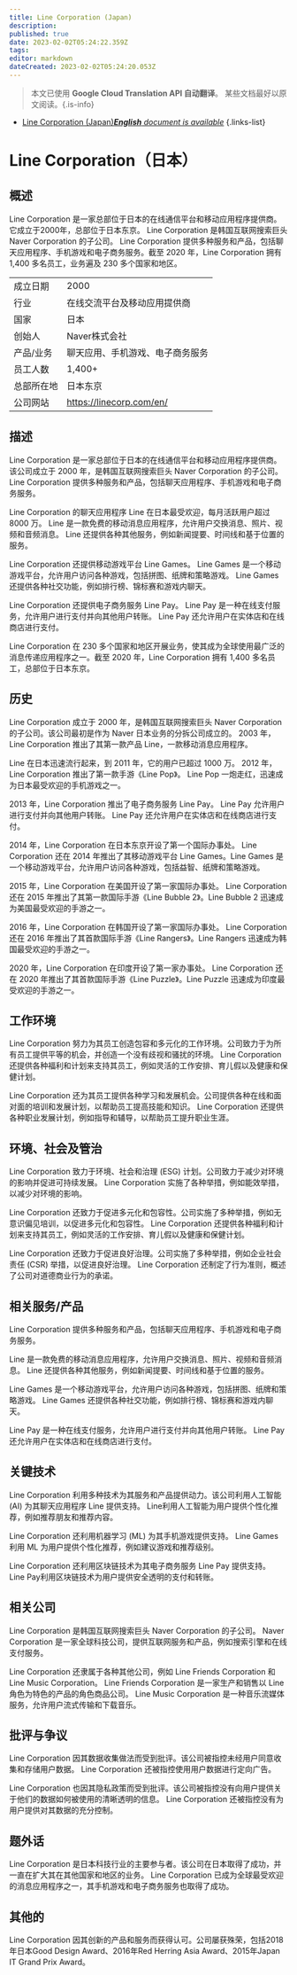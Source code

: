 ```yaml
---
title: Line Corporation (Japan)
description: 
published: true
date: 2023-02-02T05:24:22.359Z
tags: 
editor: markdown
dateCreated: 2023-02-02T05:24:20.053Z
---
```


> 本文已使用 **Google Cloud Translation API 自动翻译**。
某些文档最好以原文阅读。{.is-info}



- [Line Corporation (Japan)***English** document is available*](/en/Knowledge-base/Dictionary/Company/line-corporation-japan)
{.links-list}


# Line Corporation（日本）

## 概述

Line Corporation 是一家总部位于日本的在线通信平台和移动应用程序提供商。它成立于2000年，总部位于日本东京。 Line Corporation 是韩国互联网搜索巨头 Naver Corporation 的子公司。 Line Corporation 提供多种服务和产品，包括聊天应用程序、手机游戏和电子商务服务。截至 2020 年，Line Corporation 拥有 1,400 多名员工，业务遍及 230 多个国家和地区。

| | |
|--|--|
|成立日期 | 2000 |
|行业 |在线交流平台及移动应用提供商|
|国家 |日本 |
|创始人 | Naver株式会社 |
|产品/业务 |聊天应用、手机游戏、电子商务服务|
|员工人数 | 1,400+ |
|总部所在地 |日本东京 |
|公司网站 | https://linecorp.com/en/ |

## 描述

Line Corporation 是一家总部位于日本的在线通信平台和移动应用程序提供商。该公司成立于 2000 年，是韩国互联网搜索巨头 Naver Corporation 的子公司。 Line Corporation 提供多种服务和产品，包括聊天应用程序、手机游戏和电子商务服务。

Line Corporation 的聊天应用程序 Line 在日本最受欢迎，每月活跃用户超过 8000 万。 Line 是一款免费的移动消息应用程序，允许用户交换消息、照片、视频和音频消息。 Line 还提供各种其他服务，例如新闻提要、时间线和基于位置的服务。

Line Corporation 还提供移动游戏平台 Line Games。 Line Games 是一个移动游戏平台，允许用户访问各种游戏，包括拼图、纸牌和策略游戏。 Line Games 还提供各种社交功能，例如排行榜、锦标赛和游戏内聊天。

Line Corporation 还提供电子商务服务 Line Pay。 Line Pay 是一种在线支付服务，允许用户进行支付并向其他用户转账。 Line Pay 还允许用户在实体店和在线商店进行支付。

Line Corporation 在 230 多个国家和地区开展业务，使其成为全球使用最广泛的消息传递应用程序之一。截至 2020 年，Line Corporation 拥有 1,400 多名员工，总部位于日本东京。

## 历史

Line Corporation 成立于 2000 年，是韩国互联网搜索巨头 Naver Corporation 的子公司。该公司最初是作为 Naver 日本业务的分拆公司成立的。 2003 年，Line Corporation 推出了其第一款产品 Line，一款移动消息应用程序。

Line 在日本迅速流行起来，到 2011 年，它的用户已超过 1000 万。 2012 年，Line Corporation 推出了第一款手游《Line Pop》。 Line Pop 一炮走红，迅速成为日本最受欢迎的手机游戏之一。

2013 年，Line Corporation 推出了电子商务服务 Line Pay。 Line Pay 允许用户进行支付并向其他用户转账。 Line Pay 还允许用户在实体店和在线商店进行支付。

2014 年，Line Corporation 在日本东京开设了第一个国际办事处。 Line Corporation 还在 2014 年推出了其移动游戏平台 Line Games。Line Games 是一个移动游戏平台，允许用户访问各种游戏，包括益智、纸牌和策略游戏。

2015 年，Line Corporation 在美国开设了第一家国际办事处。 Line Corporation 还在 2015 年推出了其第一款国际手游《Line Bubble 2》。Line Bubble 2 迅速成为美国最受欢迎的手游之一。

2016 年，Line Corporation 在韩国开设了第一家国际办事处。 Line Corporation 还在 2016 年推出了其首款国际手游《Line Rangers》。Line Rangers 迅速成为韩国最受欢迎的手游之一。

2020 年，Line Corporation 在印度开设了第一家办事处。 Line Corporation 还在 2020 年推出了其首款国际手游《Line Puzzle》。Line Puzzle 迅速成为印度最受欢迎的手游之一。

## 工作环境

Line Corporation 努力为其员工创造包容和多元化的工作环境。公司致力于为所有员工提供平等的机会，并创造一个没有歧视和骚扰的环境。 Line Corporation 还提供各种福利和计划来支持其员工，例如灵活的工作安排、育儿假以及健康和保健计划。

Line Corporation 还为其员工提供各种学习和发展机会。公司提供各种在线和面对面的培训和发展计划，以帮助员工提高技能和知识。 Line Corporation 还提供各种职业发展计划，例如指导和辅导，以帮助员工提升职业生涯。

## 环境、社会及管治

Line Corporation 致力于环境、社会和治理 (ESG) 计划。公司致力于减少对环境的影响并促进可持续发展。 Line Corporation 实施了各种举措，例如能效举措，以减少对环境的影响。

Line Corporation 还致力于促进多元化和包容性。公司实施了多种举措，例如无意识偏见培训，以促进多元化和包容性。 Line Corporation 还提供各种福利和计划来支持其员工，例如灵活的工作安排、育儿假以及健康和保健计划。

Line Corporation 还致力于促进良好治理。公司实施了多种举措，例如企业社会责任 (CSR) 举措，以促进良好治理。 Line Corporation 还制定了行为准则，概述了公司对道德商业行为的承诺。

## 相关服务/产品

Line Corporation 提供多种服务和产品，包括聊天应用程序、手机游戏和电子商务服务。

Line 是一款免费的移动消息应用程序，允许用户交换消息、照片、视频和音频消息。 Line 还提供各种其他服务，例如新闻提要、时间线和基于位置的服务。

Line Games 是一个移动游戏平台，允许用户访问各种游戏，包括拼图、纸牌和策略游戏。 Line Games 还提供各种社交功能，例如排行榜、锦标赛和游戏内聊天。

Line Pay 是一种在线支付服务，允许用户进行支付并向其他用户转账。 Line Pay 还允许用户在实体店和在线商店进行支付。

## 关键技术

Line Corporation 利用多种技术为其服务和产品提供动力。该公司利用人工智能 (AI) 为其聊天应用程序 Line 提供支持。 Line利用人工智能为用户提供个性化推荐，例如推荐朋友和推荐内容。

Line Corporation 还利用机器学习 (ML) 为其手机游戏提供支持。 Line Games 利用 ML 为用户提供个性化推荐，例如建议游戏和推荐级别。

Line Corporation 还利用区块链技术为其电子商务服务 Line Pay 提供支持。 Line Pay利用区块链技术为用户提供安全透明的支付和转账。

## 相关公司

Line Corporation 是韩国互联网搜索巨头 Naver Corporation 的子公司。 Naver Corporation 是一家全球科技公司，提供互联网服务和产品，例如搜索引擎和在线支付服务。

Line Corporation 还隶属于各种其他公司，例如 Line Friends Corporation 和 Line Music Corporation。 Line Friends Corporation 是一家生产和销售以 Line 角色为特色的产品的角色商品公司。 Line Music Corporation 是一种音乐流媒体服务，允许用户流式传输和下载音乐。

## 批评与争议

Line Corporation 因其数据收集做法而受到批评。该公司被指控未经用户同意收集和存储用户数据。 Line Corporation 还被指控使用用户数据进行定向广告。

Line Corporation 也因其隐私政策而受到批评。该公司被指控没有向用户提供关于他们的数据如何被使用的清晰透明的信息。 Line Corporation 还被指控没有为用户提供对其数据的充分控制。

## 题外话

Line Corporation 是日本科技行业的主要参与者。该公司在日本取得了成功，并一直在扩大其在其他国家和地区的业务。 Line Corporation 已成为全球最受欢迎的消息应用程序之一，其手机游戏和电子商务服务也取得了成功。

## 其他的

Line Corporation 因其创新的产品和服务而获得认可。公司屡获殊荣，包括2018年日本Good Design Award、2016年Red Herring Asia Award、2015年Japan IT Grand Prix Award。